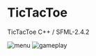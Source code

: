 # TicTacToe
TicTacToe C++ / SFML-2.4.2

![menu](https://user-images.githubusercontent.com/17216605/27080564-bc93149e-503c-11e7-96d6-b24a699b9e22.png)
![gameplay](https://user-images.githubusercontent.com/17216605/27080565-c17ef2b6-503c-11e7-80b4-ce2920eb350b.png)
